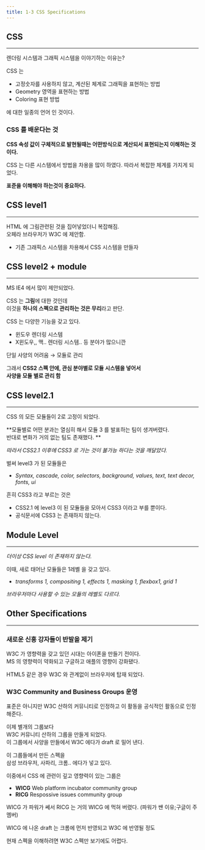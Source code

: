 ```yaml
---
title: 1-3 CSS Specifications
---
```


## CSS
---
렌더링 시스템과 그래픽 시스템을 이야기하는 이유는?      

CSS 는   
- 고정숫자를 사용하지 않고, 계산된 체계로 그래픽을 표현하는 방법
- Geometry 영역을 표현하는 방법
- Coloring 표현 방법    

에 대한 일종의 언어 인 것이다. 


### CSS 를 배운다는 것

**CSS 속성 값이 구체적으로 발현될때는 어떤방식으로 계산되서 표현되는지 이해하는 것이다.** 
 
CSS 는 다른 시스템에서 방법을 차용을 많이 하였다. 
따라서 복잡한 체계를 가지게 되었다. 

**표준을 이해해야 하는것이 중요하다.**  

## CSS level1
---

HTML 에 그림관련된 것을 집어넣었더니 복잡해짐.    
오페라 브라우저가 W3C 에 제안함.    
- 기존 그래픽스 시스템을 차용해서 CSS 시스템을 만들자

## CSS level2  + module
---
MS IE4 에서 많이 제안되었다.

CSS 는 **그림**에 대한 것인데     
이것을 **하나의 스펙으로 관리하는 것은 무리**라고 판단.  

CSS 는 다양한 기능을 갖고 있다. 
- 윈도우 렌더링 시스템
- X윈도우,, 맥.. 렌더링 시스템.. 등 분야가 많으니깐
 
단일 사양의 어려움 → 모듈로 관리 

그래서 **CSS2 스펙 안에, 관심 분야별로 모듈 시스템을 넣어서**  
**사양을 모듈 별로 관리 함**


## CSS level2.1
---
CSS 의 모든 모듈들이 2로 고정이 되었다. 

**모듈별로 어떤 분과는 열심히 해서 모듈 3 를 발표하는 팀이 생겨버렸다.   
반대로 변화가 거의 없는 팀도 존재했다. **

*따라서 CSS2.1 이후에 CSS3 로 가는 것이 불가능 하다는 것을 깨달았다.* 

벌써 level3 가 된 모듈들은 
- *Syntax, cascade, color, selectors, background, 
values, text, text decor, fonts, ui*

흔히 CSS3 라고 부르는 것은 
- CSS2.1 에 level3 이 된 모듈들을 모아서 CSS3 이라고 부를 뿐이다. 
- 공식문서에 CSS3 는 존재하지 않는다. 

## Module Level
--- 
*더이상 CSS level 이 존재하지 않는다.* 

이때, 새로 태어난 모듈들은 1레벨 을 갖고 있다. 
- *transforms 1,
compositing 1,
effects 1,
masking 1,
flexbox1,
grid 1*

*브라우저마다 사용할 수 있는 모듈의 레벨도 다르다.* 


## Other Specifications
---

###  새로운 신흥 강자들이 반발을 제기 
W3C 가 영향력을 갖고 있던 시대는 아이폰을 만들기 전이다.  
MS 의 영향력이 약화되고 구글하고 애플의 영향이 강화됐다.

HTML5 같은 경우 W3C 와 관계없이 브라우저에 탑재 되었다. 

### W3C Community and Business Groups 운영 
표준은 아니지만 W3C 산하의 커뮤니티로 인정하고 이 활동을 공식적인 활동으로 인정해준다.

이제 별개의 그룹보다     
W3C 커뮤니티 산하의 그룹을 만들게 되었다.       
이 그룹에서 사양을 만들에서 W3C 에다가 draft 로 밀어 낸다. 

이 그룹들에서 만든 스펙을  
삼성 브라우저, 사파리, 크롬.. 에다가 넣고 있다. 

이중에서 CSS 에 관련이 깊고 영향력이 있는 그룹은       
- **WICG** Web platform incubator community group 
- **RICG** Respossive issues community group

WICG 가 파워가 쎄서 RICG 는 거의 WICG 에 먹혀 버렸다. 
(파워가 쌘 이유;구글이 주 멤버) 

WICG 에 나온 draft 는 크롬에 먼저 반영되고 W3C 에 반영될 정도

현재 스펙을 이해하려면 W3C 스펙만 보기에도 어렵다. 
